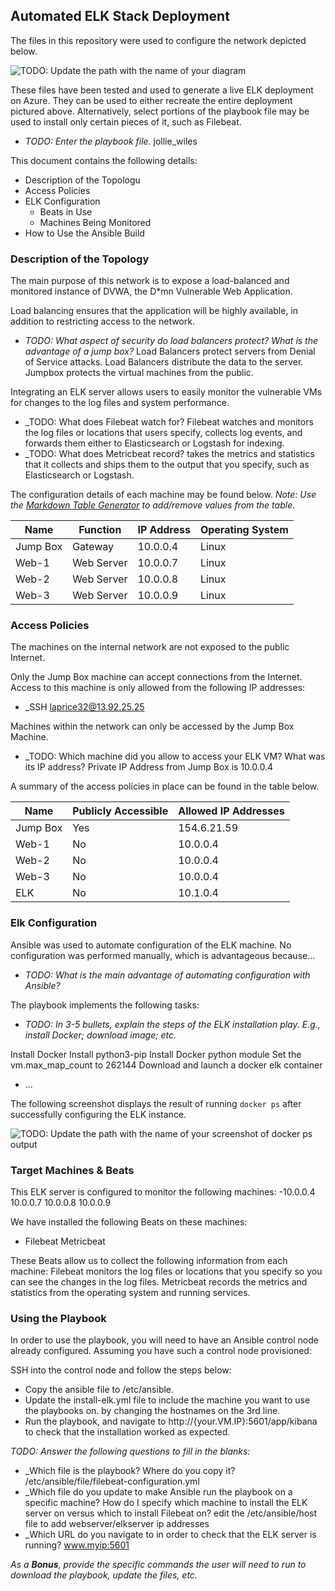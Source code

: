  ## Automated ELK Stack Deployment

The files in this repository were used to configure the network depicted below.

![TODO: Update the path with the name of your diagram](Images/diagram_filename.png)

These files have been tested and used to generate a live ELK deployment on Azure. They can be used to either recreate the entire deployment pictured above. Alternatively, select portions of the playbook file may be used to install only certain pieces of it, such as Filebeat.

  - _TODO: Enter the playbook file._ jollie_wiles

This document contains the following details:
- Description of the Topologu
- Access Policies
- ELK Configuration
  - Beats in Use
  - Machines Being Monitored
- How to Use the Ansible Build


### Description of the Topology

The main purpose of this network is to expose a load-balanced and monitored instance of DVWA, the D*mn Vulnerable Web Application.

Load balancing ensures that the application will be highly available, in addition to restricting access to the network.
- _TODO: What aspect of security do load balancers protect? What is the advantage of a jump box?_ Load Balancers protect servers from Denial of Service attacks. Load Balancers distribute the data to the server. Jumpbox protects the virtual machines from the public.

Integrating an ELK server allows users to easily monitor the vulnerable VMs for changes to the log files and system performance.
- _TODO: What does Filebeat watch for? Filebeat watches and monitors the log files or locations that users specify, collects log events, and forwards them either to Elasticsearch or Logstash for indexing.
- _TODO: What does Metricbeat record? takes the metrics and statistics that it collects and ships them to the output that you specify, such as Elasticsearch or Logstash.

The configuration details of each machine may be found below.
_Note: Use the [Markdown Table Generator](http://www.tablesgenerator.com/markdown_tables) to add/remove values from the table_.

| Name     | Function  | IP Address | Operating System |
|----------|---------- |------------|------------------|
| Jump Box | Gateway   | 10.0.0.4   | Linux            |
| Web-1    | Web Server| 10.0.0.7   | Linux            |
| Web-2    | Web Server| 10.0.0.8   | Linux            |
| Web-3    | Web Server| 10.0.0.9   | Linux        

### Access Policies

The machines on the internal network are not exposed to the public Internet. 

Only the Jump Box machine can accept connections from the Internet. Access to this machine is only allowed from the following IP addresses:
- _SSH laprice32@13.92.25.25

Machines within the network can only be accessed by the Jump Box Machine.
- _TODO: Which machine did you allow to access your ELK VM? What was its IP address? Private IP Address from Jump Box is 10.0.0.4

A summary of the access policies in place can be found in the table below.

| Name     | Publicly Accessible | Allowed IP Addresses |
|----------|---------------------|----------------------|
| Jump Box |  Yes                | 154.6.21.59          |
|  Web-1   |  No                 | 10.0.0.4             |
|  Web-2   |  No                 | 10.0.0.4             |
|  Web-3   |  No                 | 10.0.0.4             |
|  ELK     |  No                 | 10.1.0.4             |


### Elk Configuration

Ansible was used to automate configuration of the ELK machine. No configuration was performed manually, which is advantageous because...
- _TODO: What is the main advantage of automating configuration with Ansible?_

The playbook implements the following tasks:
- _TODO: In 3-5 bullets, explain the steps of the ELK installation play. E.g., install Docker; download image; etc._

Install Docker
Install python3-pip
Install Docker python module
Set the vm.max_map_count to 262144
Download and launch a docker elk container
- ...

The following screenshot displays the result of running `docker ps` after successfully configuring the ELK instance.

![TODO: Update the path with the name of your screenshot of docker ps output](Images/docker_ps_output.png)

### Target Machines & Beats
This ELK server is configured to monitor the following machines:
-10.0.0.4 10.0.0.7 10.0.0.8 10.0.0.9

We have installed the following Beats on these machines:
- Filebeat
  Metricbeat

These Beats allow us to collect the following information from each machine:
Filebeat monitors the log files or locations that you specify so you can see the changes in the log files. Metricbeat records the metrics and statistics from the operating system and running services.

### Using the Playbook
In order to use the playbook, you will need to have an Ansible control node already configured. Assuming you have such a control node provisioned: 

SSH into the control node and follow the steps below:
- Copy the ansible file to /etc/ansible.
- Update the install-elk.yml file to include the machine you want to use the playbooks on. by changing the hostnames on the 3rd line.
- Run the playbook, and navigate to http://{your.VM.IP}:5601/app/kibana to check that the installation worked as expected.

_TODO: Answer the following questions to fill in the blanks:_
- _Which file is the playbook? Where do you copy it? /etc/ansible/file/filebeat-configuration.yml
- _Which file do you update to make Ansible run the playbook on a specific machine? How do I specify which machine to install the ELK server on versus which to install Filebeat on? edit the /etc/ansible/host file to add webserver/elkserver ip addresses
- _Which URL do you navigate to in order to check that the ELK server is running? www.myip:5601

_As a **Bonus**, provide the specific commands the user will need to run to download the playbook, update the files, etc._